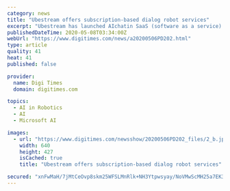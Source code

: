 ```yaml
---
category: news
title: "Ubestream offers subscription-based dialog robot services"
excerpt: "Ubestream has launched AIchatin SaaS (software as a service) cloud computing platform for providing AI-based dialog robot services on a subscription basis."
publishedDateTime: 2020-05-08T03:34:00Z
webUrl: "https://www.digitimes.com/news/a20200506PD202.html"
type: article
quality: 41
heat: 41
published: false

provider:
  name: Digi Times
  domain: digitimes.com

topics:
  - AI in Robotics
  - AI
  - Microsoft AI

images:
  - url: "https://www.digitimes.com/newsshow/20200506PD202_files/2_b.jpg"
    width: 640
    height: 427
    isCached: true
    title: "Ubestream offers subscription-based dialog robot services"

secured: "xnFwMaH/7jMtCeOvp8skm25WFSLMnRlk+NH3Ytpwsyay/NoVMwScMH25a7EK3q63Dz0qymsSet+jRiVHrInicfiPD+XqWUXf+YjJWcDAynRKm9cpfGSMO6Hb3g2Nbl6ZkYUR0AnJ0F4gfmpDn6Kbfv7Yj7VJj2uXtvID3Yt12x/utJca1RLDqcMYK77IZtrGtdfd6mwrq+4uaRgy56X22rl6OmdcRDhvQ88GJ4cosqv/OFaHdc64kuSpbp5bIqz9WMTqwJjAfTJSjx980mnzvXd89ESde7Of3ZSmDzy1nd8BrUFGdlEsac1kSA4OAse3x5UIb+6JFleVGNdFe0iDXl7kFy6n+Oau+ax+pxpkH+Hw6H9f155GLz/MUjWiS81PpuakaKwk0+gtV9muagWqb/MNzEKAY9dOz0T67UXXNb0F6qBtYY0LKtnc7sus/f7+tmbEP3pjV44qhN6aDfG9x9DHLlqAj+YQTUPv2QfMkNc=;B5UwnezmE/Wzr3zXZgEAxg=="
---
```


